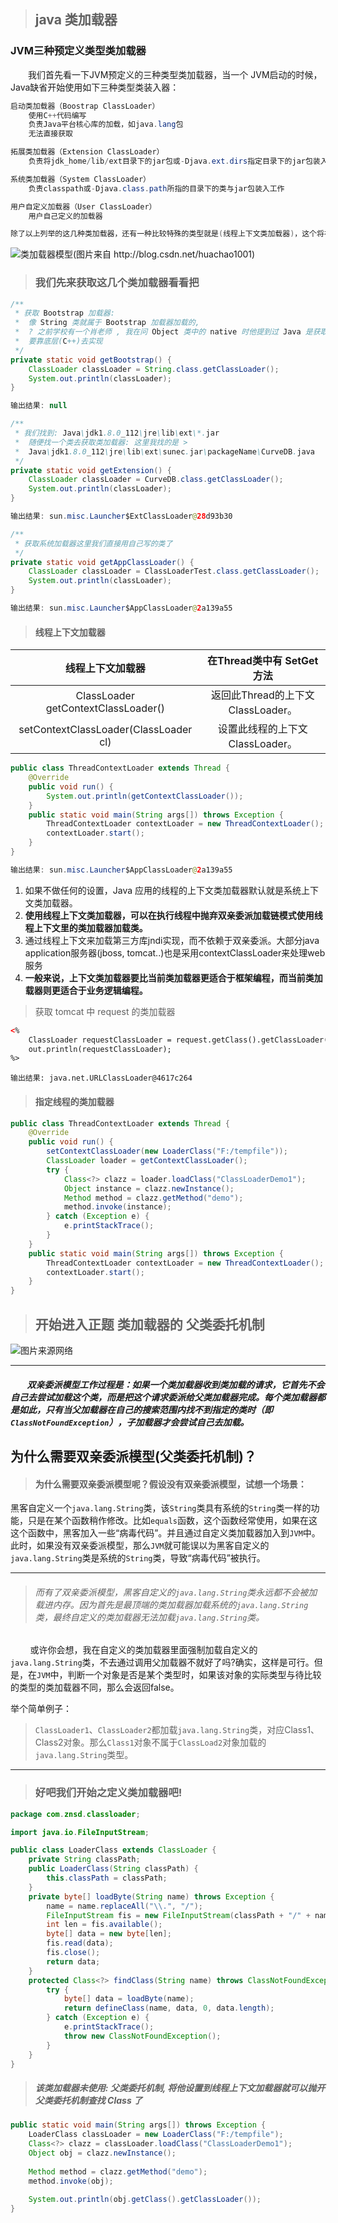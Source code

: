 > ## java 类加载器



### JVM三种预定义类型类加载器

　　我们首先看一下JVM预定义的三种类型类加载器，当一个 JVM启动的时候，Java缺省开始使用如下三种类型类装入器：

```java
启动类加载器（Boostrap ClassLoader） 
	使用C++代码编写
	负责Java平台核心库的加载，如java.lang包
	无法直接获取

拓展类加载器（Extension ClassLoader） 
	负责将jdk_home/lib/ext目录下的jar包或-Djava.ext.dirs指定目录下的jar包装入工作库

系统类加载器（System ClassLoader） 
	负责classpath或-Djava.class.path所指的目录下的类与jar包装入工作

用户自定义加载器（User ClassLoader） 
	用户自己定义的加载器

除了以上列举的这几种类加载器，还有一种比较特殊的类型就是(线程上下文类加载器)，这个将在后面单独介绍。
```

![类加载器模型(图片来自 http://blog.csdn.net/huachao1001)](img/classLoader.png)

> ### 我们先来获取这几个类加载器看看把

```java
/**
 * 获取 Bootstrap 加载器: 
 * 	像 String 类就属于 Bootstrap 加载器加载的,
 * 	? 之前学校有一个肖老师 , 我在问 Object 类中的 native 时他提到过 Java 是获取不了内存地址值的
 * 	要靠底层(C++)去实现
 */
private static void getBootstrap() {
	ClassLoader classLoader = String.class.getClassLoader();
	System.out.println(classLoader);		
}
```

``` java
输出结果: null
```

~~~ java
/**
 * 我们找到: Java\jdk1.8.0_112\jre\lib\ext\*.jar
 * 	随便找一个类去获取类加载器: 这里我找的是 >
 *	Java\jdk1.8.0_112\jre\lib\ext\sunec.jar\packageName\CurveDB.java
 */
private static void getExtension() {
	ClassLoader classLoader = CurveDB.class.getClassLoader();
	System.out.println(classLoader);
}
~~~

``` java
输出结果: sun.misc.Launcher$ExtClassLoader@28d93b30
```
``` java
/**
 * 获取系统加载器这里我们直接用自己写的类了
 */
private static void getAppClassLoader() {
	ClassLoader classLoader = ClassLoaderTest.class.getClassLoader();
	System.out.println(classLoader);		
}
```

``` java
输出结果: sun.misc.Launcher$AppClassLoader@2a139a55
```



> #### 线程上下文加载器

| 线程上下文加载器 | 在Thread类中有 SetGet 方法 |
| :-------------------------------------: | :-------------------------------: |
| ClassLoader getContextClassLoader() | 返回此Thread的上下文ClassLoader。 |
| setContextClassLoader(ClassLoader cl) | 设置此线程的上下文ClassLoader。   |

``` java
public class ThreadContextLoader extends Thread {
    @Override
	public void run() {
		System.out.println(getContextClassLoader());
	}
	public static void main(String args[]) throws Exception {
		ThreadContextLoader contextLoader = new ThreadContextLoader();
		contextLoader.start();
	}
}
```

``` java
输出结果: sun.misc.Launcher$AppClassLoader@2a139a55
```

1. 如果不做任何的设置，Java 应用的线程的上下文类加载器默认就是系统上下文类加载器。 
2. **使用线程上下文类加载器，可以在执行线程中抛弃双亲委派加载链模式使用线程上下文里的类加载器加载类。** 
3. 通过线程上下文来加载第三方库jndi实现，而不依赖于双亲委派。大部分java application服务器(jboss, tomcat..)也是采用contextClassLoader来处理web服务 
4. **一般来说，上下文类加载器要比当前类加载器更适合于框架编程，而当前类加载器则更适合于业务逻辑编程。** 

> 获取 tomcat 中 request 的类加载器

```html
<%
    ClassLoader requestClassLoader = request.getClass().getClassLoader();
	out.println(requestClassLoader);
%>
```

```
输出结果: java.net.URLClassLoader@4617c264
```

> #### 指定线程的类加载器

``` java
public class ThreadContextLoader extends Thread {
	@Override
	public void run() {
		setContextClassLoader(new LoaderClass("F:/tempfile"));
		ClassLoader loader = getContextClassLoader();
		try {
			Class<?> clazz = loader.loadClass("ClassLoaderDemo1");
			Object instance = clazz.newInstance();
			Method method = clazz.getMethod("demo");
			method.invoke(instance);
		} catch (Exception e) {
			e.printStackTrace();
		}
	}
	public static void main(String args[]) throws Exception {
		ThreadContextLoader contextLoader = new ThreadContextLoader();
		contextLoader.start();
	}
}
```



> ## 开始进入正题 类加载器的 父类委托机制

![图片来源网络](img\webClassLorder.png)

---

##### &nbsp;&nbsp;&nbsp;&nbsp;&nbsp;&nbsp;&nbsp;&nbsp;双亲委派模型工作过程是：如果一个类加载器收到类加载的请求，它首先不会自己去尝试加载这个类，而是把这个请求委派给父类加载器完成。每个类加载器都是如此，只有当父加载器在自己的搜索范围内找不到指定的类时（即`ClassNotFoundException`），子加载器才会尝试自己去加载。



## 为什么需要双亲委派模型(父类委托机制)？


> #### 为什么需要双亲委派模型呢？假设没有双亲委派模型，试想一个场景：
黑客自定义一个`java.lang.String`类，该`String`类具有系统的`String`类一样的功能，只是在某个函数稍作修改。比如`equals`函数，这个函数经常使用，如果在这这个函数中，黑客加入一些“病毒代码”。并且通过自定义类加载器加入到`JVM`中。此时，如果没有双亲委派模型，那么`JVM`就可能误以为黑客自定义的`java.lang.String`类是系统的`String`类，导致“病毒代码”被执行。

---

> ###### 而有了双亲委派模型，黑客自定义的`java.lang.String`类永远都不会被加载进内存。因为首先是最顶端的类加载器加载系统的`java.lang.String`类，最终自定义的类加载器无法加载`java.lang.String`类。



&nbsp;&nbsp;&nbsp;&nbsp;&nbsp;&nbsp;&nbsp;&nbsp;或许你会想，我在自定义的类加载器里面强制加载自定义的`java.lang.String`类，不去通过调用父加载器不就好了吗?确实，这样是可行。但是，在`JVM`中，判断一个对象是否是某个类型时，如果该对象的实际类型与待比较的类型的类加载器不同，那么会返回false。



举个简单例子：

> `ClassLoader1`、`ClassLoader2`都加载`java.lang.String`类，对应Class1、Class2对象。那么`Class1`对象不属于`ClassLoad2`对象加载的`java.lang.String`类型。

---

> ### 好吧我们开始之定义类加载器吧!

``` java
package com.znsd.classloader;

import java.io.FileInputStream;

public class LoaderClass extends ClassLoader {
	private String classPath;
	public LoaderClass(String classPath) {
		this.classPath = classPath;
	}
	private byte[] loadByte(String name) throws Exception {
		name = name.replaceAll("\\.", "/");
		FileInputStream fis = new FileInputStream(classPath + "/" + name + ".class");
		int len = fis.available();
		byte[] data = new byte[len];
		fis.read(data);
		fis.close();
		return data;
	}
	protected Class<?> findClass(String name) throws ClassNotFoundException {
		try {
			byte[] data = loadByte(name);
			return defineClass(name, data, 0, data.length);
		} catch (Exception e) {
			e.printStackTrace();
			throw new ClassNotFoundException();
		}
	}
}
```

> ##### 该类加载器未使用: 父类委托机制, 将他设置到线程上下文加载器就可以抛开父类委托机制查找 Class 了

```java
public static void main(String args[]) throws Exception {
	LoaderClass classLoader = new LoaderClass("F:/tempfile");
	Class<?> clazz = classLoader.loadClass("ClassLoaderDemo1");
	Object obj = clazz.newInstance();
		
	Method method = clazz.getMethod("demo");
	method.invoke(obj);
		
	System.out.println(obj.getClass().getClassLoader());
}
```







